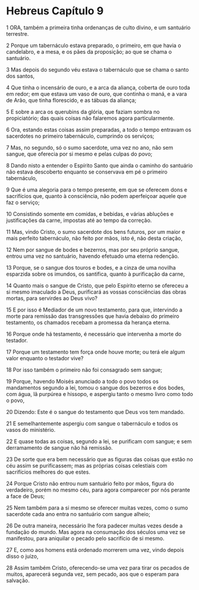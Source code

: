# Hebreus Capítulo 9

1	ORA, também a primeira tinha ordenanças de culto divino, e um santuário terrestre.

2	Porque um tabernáculo estava preparado, o primeiro, em que havia o candelabro, e a mesa, e os pães da proposição; ao que se chama o santuário.

3	Mas depois do segundo véu estava o tabernáculo que se chama o santo dos santos,

4	Que tinha o incensário de ouro, e a arca da aliança, coberta de ouro toda em redor; em que estava um vaso de ouro, que continha o maná, e a vara de Arão, que tinha florescido, e as tábuas da aliança;

5	E sobre a arca os querubins da glória, que faziam sombra no propiciatório; das quais coisas não falaremos agora particularmente.

6	Ora, estando estas coisas assim preparadas, a todo o tempo entravam os sacerdotes no primeiro tabernáculo, cumprindo os serviços;

7	Mas, no segundo, só o sumo sacerdote, uma vez no ano, não sem sangue, que oferecia por si mesmo e pelas culpas do povo;

8	Dando nisto a entender o Espírito Santo que ainda o caminho do santuário não estava descoberto enquanto se conservava em pé o primeiro tabernáculo,

9	Que é uma alegoria para o tempo presente, em que se oferecem dons e sacrifícios que, quanto à consciência, não podem aperfeiçoar aquele que faz o serviço;

10	Consistindo somente em comidas, e bebidas, e várias abluções e justificações da carne, impostas até ao tempo da correção.

11	Mas, vindo Cristo, o sumo sacerdote dos bens futuros, por um maior e mais perfeito tabernáculo, não feito por mãos, isto é, não desta criação,

12	Nem por sangue de bodes e bezerros, mas por seu próprio sangue, entrou uma vez no santuário, havendo efetuado uma eterna redenção.

13	Porque, se o sangue dos touros e bodes, e a cinza de uma novilha esparzida sobre os imundos, os santifica, quanto à purificação da carne,

14	Quanto mais o sangue de Cristo, que pelo Espírito eterno se ofereceu a si mesmo imaculado a Deus, purificará as vossas consciências das obras mortas, para servirdes ao Deus vivo?

15	E por isso é Mediador de um novo testamento, para que, intervindo a morte para remissão das transgressões que havia debaixo do primeiro testamento, os chamados recebam a promessa da herança eterna.

16	Porque onde há testamento, é necessário que intervenha a morte do testador.

17	Porque um testamento tem força onde houve morte; ou terá ele algum valor enquanto o testador vive?

18	Por isso também o primeiro não foi consagrado sem sangue;

19	Porque, havendo Moisés anunciado a todo o povo todos os mandamentos segundo a lei, tomou o sangue dos bezerros e dos bodes, com água, lã purpúrea e hissopo, e aspergiu tanto o mesmo livro como todo o povo,

20	Dizendo: Este é o sangue do testamento que Deus vos tem mandado.

21	E semelhantemente aspergiu com sangue o tabernáculo e todos os vasos do ministério.

22	E quase todas as coisas, segundo a lei, se purificam com sangue; e sem derramamento de sangue não há remissão.

23	De sorte que era bem necessário que as figuras das coisas que estão no céu assim se purificassem; mas as próprias coisas celestiais com sacrifícios melhores do que estes.

24	Porque Cristo não entrou num santuário feito por mãos, figura do verdadeiro, porém no mesmo céu, para agora comparecer por nós perante a face de Deus;

25	Nem também para a si mesmo se oferecer muitas vezes, como o sumo sacerdote cada ano entra no santuário com sangue alheio;

26	De outra maneira, necessário lhe fora padecer muitas vezes desde a fundação do mundo. Mas agora na consumação dos séculos uma vez se manifestou, para aniquilar o pecado pelo sacrifício de si mesmo.

27	E, como aos homens está ordenado morrerem uma vez, vindo depois disso o juízo,

28	Assim também Cristo, oferecendo-se uma vez para tirar os pecados de muitos, aparecerá segunda vez, sem pecado, aos que o esperam para salvação.

